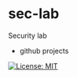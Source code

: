 # sec-lab

Security lab

- github projects

[![License: MIT](https://img.shields.io/badge/License-MIT-yellow.svg)](https://opensource.org/licenses/MIT)
